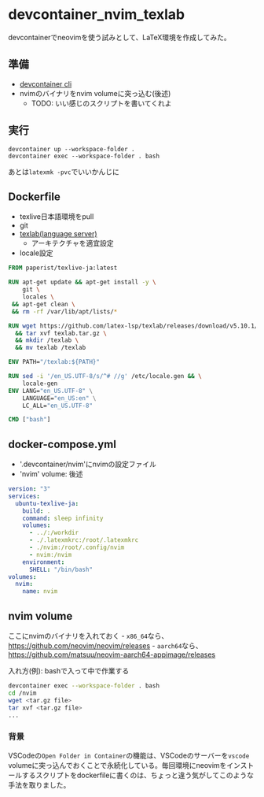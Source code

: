 # devcontainer\_nvim\_texlab

devcontainerでneovimを使う試みとして、LaTeX環境を作成してみた。

## 準備

- [devcontainer cli](https://github.com/devcontainers/cli)
- nvimのバイナリをnvim volumeに突っ込む(後述)
    - TODO: いい感じのスクリプトを書いてくれよ

## 実行

```
devcontainer up --workspace-folder .
devcontainer exec --workspace-folder . bash
```

あとは`latexmk -pvc`でいいかんじに

## Dockerfile

- texlive日本語環境をpull
- git
- [texlab(language server)](https://github.com/latex-lsp/texlab)
    - アーキテクチャを適宜設定
- locale設定

```dockerfile
FROM paperist/texlive-ja:latest

RUN apt-get update && apt-get install -y \
    git \
    locales \
 && apt-get clean \
 && rm -rf /var/lib/apt/lists/*

RUN wget https://github.com/latex-lsp/texlab/releases/download/v5.10.1/texlab-aarch64-linux.tar.gz -O texlab.tar.gz \
  && tar xvf texlab.tar.gz \
  && mkdir /texlab \
  && mv texlab /texlab

ENV PATH="/texlab:${PATH}"

RUN sed -i '/en_US.UTF-8/s/^# //g' /etc/locale.gen && \
    locale-gen
ENV LANG="en_US.UTF-8" \
    LANGUAGE="en_US:en" \
    LC_ALL="en_US.UTF-8"

CMD ["bash"]
```

## docker-compose.yml

- '.devcontainer/nvim'にnvimの設定ファイル
- 'nvim' volume: 後述

```yml
version: "3"
services:
  ubuntu-texlive-ja:
    build: .
    command: sleep infinity
    volumes:
      - ../:/workdir
      - ./.latexmkrc:/root/.latexmkrc
      - ./nvim:/root/.config/nvim
      - nvim:/nvim
    environment:
      SHELL: "/bin/bash"
volumes:
  nvim:
    name: nvim
```

## nvim volume

ここにnvimのバイナリを入れておく
    - `x86_64`なら、https://github.com/neovim/neovim/releases
    - `aarch64`なら、https://github.com/matsuu/neovim-aarch64-appimage/releases

入れ方(例): bashで入って中で作業する

```sh
devcontainer exec --workspace-folder . bash
cd /nvim
wget <tar.gz file>
tar xvf <tar.gz file>
...
```

### 背景

VSCodeの`Open Folder in Container`の機能は、VSCodeのサーバーを`vscode` volumeに突っ込んでおくことで永続化している。毎回環境にneovimをインストールするスクリプトをdockerfileに書くのは、ちょっと違う気がしてこのような手法を取りました。
